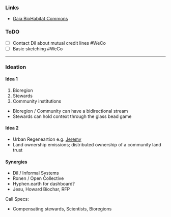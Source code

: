 ### Links
- [Gaia BioHabitat Commons](https://docs.google.com/presentation/d/13xWKMRdfa1vJauJCn8SQq9fQqP9EEVJOowg78PU9hwM/edit#slide=id.g14d6de67000_0_617)

### ToDO
- [ ] Contact Dil about mutual credit lines #WeCo 
- [ ] Basic sketching #WeCo 

---

### Ideation

#### Idea 1
1) Bioregion
2) Stewards
3) Community institutions

- Bioregion / Community can have a bidirectional stream
- Stewards can hold context through the glass bead game

#### Idea 2
- Urban Regeneartion e.g. [Jeremy](https://twitter.com/gospelofchange/status/1602559757587456000?s=61&t=X-Qo1Tj-OIAkMgk8Nol0zw)
- Land ownership emissions; distributed ownership of a community land trust

#### Synergies
- Dil / Informal Systems
- Ronen / Open Collective 
- Hyphen.earth for dashboard?
- Jesu, Howard Biochar, RFP

Call Specs:
- Compensating stewards, Scientists, Bioregions

